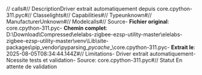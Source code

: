 // calls#// DescriptionDriver extrait automatiquement depuis core.cpython-311.pyc#// Classelights#// Capabilities#// Typeunknown#// ManufacturerUnknown#// Modelcalls#// Source- **Fichier original**: core.cpython-311.pyc- **Chemin complet**: D:\Download\Compressed\elelabs-zigbee-ezsp-utility-master\elelabs-zigbee-ezsp-utility-master\venv\Lib\site-packages\pip\_vendor\pyparsing\__pycache__\core.cpython-311.pyc- **Extrait le**: 2025-08-05T08:34:44.144Z#// Limitations- Driver extrait automatiquement- Ncessite tests et validation- Source: core.cpython-311.pyc#// Statut En attente de validation